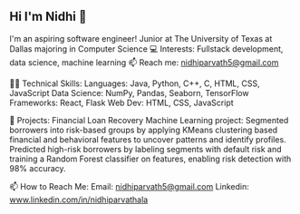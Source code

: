 ## Hi I'm Nidhi 👋
I'm an aspiring software engineer!
Junior at The University of Texas at Dallas majoring in Computer Science
💻 Interests: Fullstack development, data science, machine learning
📫 Reach me: nidhiparvath5@gmail.com

👩‍💻 Technical Skills:
Languages: Java, Python, C++, C, HTML, CSS, JavaScript
Data Science: NumPy, Pandas, Seaborn, TensorFlow
Frameworks: React, Flask
Web Dev: HTML, CSS, JavaScript

📁 Projects: 
Financial Loan Recovery Machine Learning project:
Segmented borrowers into risk-based groups by applying KMeans clustering based financial and behavioral features to uncover patterns and identify profiles. Predicted high-risk borrowers by labeling segments with default risk and training a Random Forest classifier on features, enabling risk detection with 98% accuracy.

📫 How to Reach Me:
Email: nidhiparvath5@gmail.com
Linkedin: www.linkedin.com/in/nidhiparvathala

<!--
**nidhiparvathala5/nidhiparvathala5** is a ✨ _special_ ✨ repository because its `README.md` (this file) appears on your GitHub profile.

Here are some ideas to get you started:

- 🔭 I’m currently working on ...
- 🌱 I’m currently learning ...
- 👯 I’m looking to collaborate on ...
- 🤔 I’m looking for help with ...
- 💬 Ask me about ...
- 📫 How to reach me: ...
- 😄 Pronouns: ...
- ⚡ Fun fact: ...
-->
